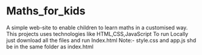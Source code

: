 # Maths_for_kids

A simple web-site to enable children to learn maths in a customised way.
This projects uses technologies like HTML,CSS,JavaScript 
To run Locally just download all the files and run Index.html
Note:- style.css and app.js shd be in the same folder as index.html
